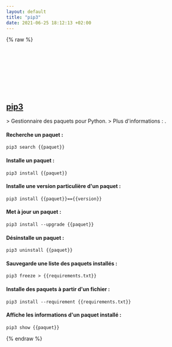 ```yaml
---
layout: default
title: "pip3"
date: 2021-06-25 18:12:13 +02:00
---
```

{% raw %}
<h2 id="pip3">
  <a href="/fr/common/pip3.html">pip3</a> <a href="#pip3"><svg class="icon">
    <use href="/assets/images/unicode_sprite.svg#link" />
  </svg></a>
</h2>
> Gestionnaire des paquets pour Python.
> Plus d'informations : <https://pip.pypa.io>.

#### Recherche un paquet :
```shell
pip3 search {{paquet}}
```
#### Installe un paquet :
```shell
pip3 install {{paquet}}
```
#### Installe une version particulière d'un paquet :
```shell
pip3 install {{paquet}}=={{version}}
```
#### Met à jour un paquet :
```shell
pip3 install --upgrade {{paquet}}
```
#### Désinstalle un paquet :
```shell
pip3 uninstall {{paquet}}
```
#### Sauvegarde une liste des paquets installés :
```shell
pip3 freeze > {{requirements.txt}}
```
#### Installe des paquets à partir d'un fichier :
```shell
pip3 install --requirement {{requirements.txt}}
```
#### Affiche les informations d'un paquet installé :
```shell
pip3 show {{paquet}}
```
{% endraw %}
